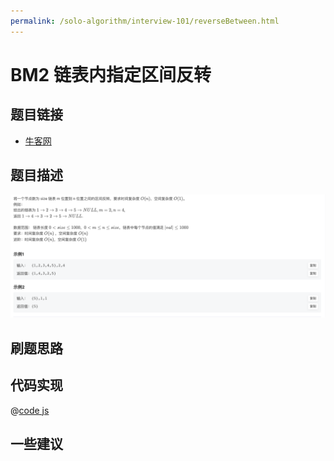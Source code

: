 ```yaml
---
permalink: /solo-algorithm/interview-101/reverseBetween.html
---
```


# BM2 链表内指定区间反转

## 题目链接

- [牛客网](https://www.nowcoder.com/share/jump/8484115461694574050421)

## 题目描述

![区间反转.png](../images/reverseBetween.png)

## 刷题思路

## 代码实现

@[code js](@algorithm/interview-101/reverseBetween.ts)

## 一些建议
